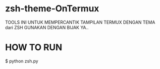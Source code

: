 # zsh-theme-OnTermux
  TOOLS INI UNTUK MEMPERCANTIK TAMPILAN TERMUX
  DENGAN TEMA dari ZSH
  GUNAKAN DENGAN BIJAK YA.. 

# HOW TO RUN 
  $ python zsh.py
